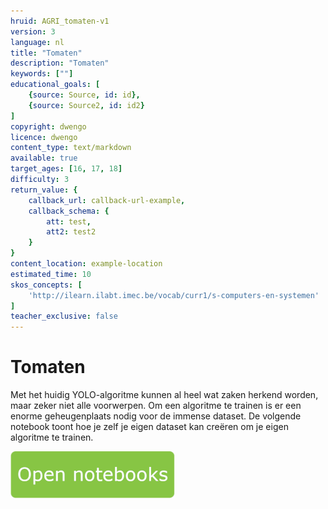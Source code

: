 ```yaml
---
hruid: AGRI_tomaten-v1
version: 3
language: nl
title: "Tomaten"
description: "Tomaten"
keywords: [""]
educational_goals: [
    {source: Source, id: id}, 
    {source: Source2, id: id2}
]
copyright: dwengo
licence: dwengo
content_type: text/markdown
available: true
target_ages: [16, 17, 18]
difficulty: 3
return_value: {
    callback_url: callback-url-example,
    callback_schema: {
        att: test,
        att2: test2
    }
}
content_location: example-location
estimated_time: 10
skos_concepts: [
    'http://ilearn.ilabt.imec.be/vocab/curr1/s-computers-en-systemen'
]
teacher_exclusive: false
---
```


# Tomaten
Met het huidig YOLO-algoritme kunnen al heel wat zaken herkend worden, maar zeker niet alle voorwerpen. Om een algoritme te trainen is er een enorme geheugenplaats nodig voor de immense dataset. De volgende notebook toont hoe je zelf je eigen dataset kan creëren om je eigen algoritme te trainen.

[![](embed/Knop.png "Knop")](https://kiks.ilabt.imec.be/jupyterhub/?id=4040 "Tomaten")
